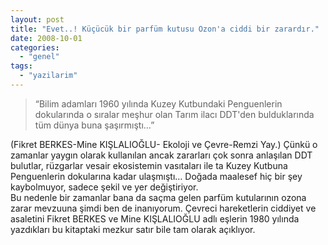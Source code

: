 ```yaml
---
layout: post
title: "Evet..! Küçücük bir parfüm kutusu Ozon'a ciddi bir zarardır."
date: 2008-10-01
categories: 
  - "genel"
tags: 
  - "yazilarim"
---
```


> “Bilim adamları 1960 yılında Kuzey Kutbundaki Penguenlerin dokularında o sıralar meşhur olan Tarım ilacı DDT'den bulduklarında tüm dünya buna şaşırmıştı…”

  
(Fikret BERKES-Mine KIŞLALIOĞLU- Ekoloji ve Çevre-Remzi Yay.) Çünkü o zamanlar yaygın olarak kullanılan ancak zararları çok sonra anlaşılan DDT bulutlar, rüzgarlar vesair ekosistemin vasıtaları ile ta Kuzey Kutbuna Penguenlerin dokularına kadar ulaşmıştı… Doğada maalesef hiç bir şey kaybolmuyor, sadece şekil ve yer değiştiriyor.   
Bu nedenle bir zamanlar bana da saçma gelen parfüm kutularının ozona zarar mevzuuna şimdi ben de inanıyorum. Çevreci hareketlerin ciddiyet ve asaletini Fikret BERKES ve Mine KIŞLALIOĞLU adlı eşlerin 1980 yılında yazdıkları bu kitaptaki mezkur satır bile tam olarak açıklıyor.
